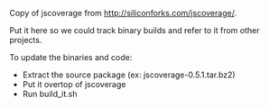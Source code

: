Copy of jscoverage from http://siliconforks.com/jscoverage/.

Put it here so we could track binary builds and refer to it from other projects.

To update the binaries and code:

- Extract the source package (ex: jscoverage-0.5.1.tar.bz2)
- Put it overtop of jscoverage
- Run build_it.sh

